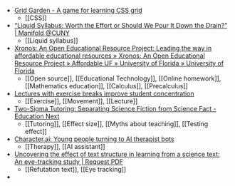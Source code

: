 - [Grid Garden - A game for learning CSS grid](https://cssgridgarden.com/)
	- [[CSS]]
- [“Liquid Syllabus: Worth the Effort or Should We Pour It Down the Drain?” | Manifold @CUNY](https://cuny.manifoldapp.org/read/liquid-syllabus-worth-the-effort-or-should-we-pour-it-down-the-drain/section/81f075fd-73f9-4592-8ef1-96ea1f46e8f4)
	- [[Liquid syllabus]]
- [Xronos: An Open Educational Resource Project: Leading the way in affordable educational resources » Xronos: An Open Educational Resource Project » Affordable UF » University of Florida » University of Florida](http://affordabletexts.ufl.edu/affordable-uf-spotlights/xronos-an-open-educational-resource-project/)
	- [[Open source]], [[Educational Technology]], [[Online homework]], [[Mathematics education]], [[Calculus]], [[Precalculus]]
- [Lectures with exercise breaks improve student concentration](https://www.timeshighereducation.com/news/students-bored-lectures-try-exercise-breaks)
	- [[Exercise]], [[Movement]], [[Lecture]]
- [Two-Sigma Tutoring: Separating Science Fiction from Science Fact - Education Next](https://www.educationnext.org/two-sigma-tutoring-separating-science-fiction-from-science-fact/)
	- [[Tutoring]], [[Effect size]], [[Myths about teaching]], [[Testing effect]]
- [Character.ai: Young people turning to AI therapist bots](https://www.bbc.com/news/technology-67872693)
	- [[Therapy]], [[AI assistant]]
- [Uncovering the effect of text structure in learning from a science text: An eye-tracking study | Request PDF](https://www.researchgate.net/publication/225889991_Uncovering_the_effect_of_text_structure_in_learning_from_a_science_text_An_eye-tracking_study)
	- [[Refutation text]], [[Eye tracking]]
-